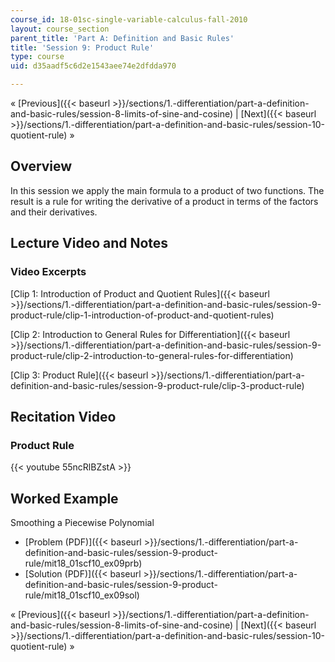 ```yaml
---
course_id: 18-01sc-single-variable-calculus-fall-2010
layout: course_section
parent_title: 'Part A: Definition and Basic Rules'
title: 'Session 9: Product Rule'
type: course
uid: d35aadf5c6d2e1543aee74e2dfdda970

---
```


« [Previous]({{< baseurl >}}/sections/1.-differentiation/part-a-definition-and-basic-rules/session-8-limits-of-sine-and-cosine) | [Next]({{< baseurl >}}/sections/1.-differentiation/part-a-definition-and-basic-rules/session-10-quotient-rule) »

Overview
--------

In this session we apply the main formula to a product of two functions. The result is a rule for writing the derivative of a product in terms of the factors and their derivatives.

Lecture Video and Notes
-----------------------

### Video Excerpts

[Clip 1: Introduction of Product and Quotient Rules]({{< baseurl >}}/sections/1.-differentiation/part-a-definition-and-basic-rules/session-9-product-rule/clip-1-introduction-of-product-and-quotient-rules)

[Clip 2: Introduction to General Rules for Differentiation]({{< baseurl >}}/sections/1.-differentiation/part-a-definition-and-basic-rules/session-9-product-rule/clip-2-introduction-to-general-rules-for-differentiation)

[Clip 3: Product Rule]({{< baseurl >}}/sections/1.-differentiation/part-a-definition-and-basic-rules/session-9-product-rule/clip-3-product-rule)

Recitation Video
----------------

### Product Rule

{{< youtube 55ncRlBZstA >}}

Worked Example
--------------

Smoothing a Piecewise Polynomial

*   [Problem (PDF)]({{< baseurl >}}/sections/1.-differentiation/part-a-definition-and-basic-rules/session-9-product-rule/mit18_01scf10_ex09prb)
*   [Solution (PDF)]({{< baseurl >}}/sections/1.-differentiation/part-a-definition-and-basic-rules/session-9-product-rule/mit18_01scf10_ex09sol)

« [Previous]({{< baseurl >}}/sections/1.-differentiation/part-a-definition-and-basic-rules/session-8-limits-of-sine-and-cosine) | [Next]({{< baseurl >}}/sections/1.-differentiation/part-a-definition-and-basic-rules/session-10-quotient-rule) »